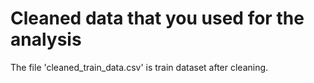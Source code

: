 # Cleaned data that you used for the analysis
The file 'cleaned_train_data.csv' is train dataset after cleaning.
